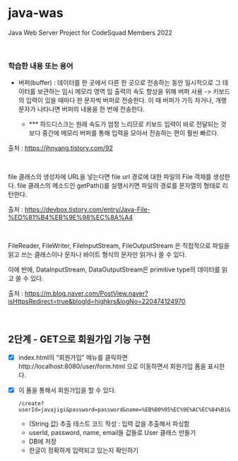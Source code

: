# java-was
Java Web Server Project for CodeSquad Members 2022

<br>

### 학습한 내용 또는 용어

+ 버퍼(buffer) : 데이터를 한 곳에서 다른 한 곳으로 전송하는 동안 일시적으로 그 데이터를 보관하는 임시 메모리 영역
              입 출력의 속도 향상을 위해 버퍼 사용 -> 키보드의 입력이 있을 때마다 한 문자씩 버퍼로 전송한다.
                                               이 때 버퍼가 가득 차거나, 개행 문자가 나타나면 버퍼의 내용을 한 번에 전송한다.

   * *** 하드디스크는 원래 속도가 엄청 느리므로 키보드 입력이 바로 전달되는 것보다 중간에 메모리 버퍼를 통해 입력을 모아서 전송하는 편이 훨씬 빠르다.

출처 : https://jhnyang.tistory.com/92

<br>

file 클래스의 생성자에 URL을 넣는다면 file url 경로에 대한 파일의 File 객체를 생성한다.
file 클래스의 메소드인 getPath()를 실행시키면 파일의 경로를 문자열의 형태로 리턴한다.

출처 : https://devbox.tistory.com/entry/Java-File-%ED%81%B4%EB%9E%98%EC%8A%A4

<br>

FileReader, FileWriter, FileInputStream, FileOutputStream 은 직접적으로 파일을 읽고 쓰는 클래스이나
문자나 바이트 형식의 문자만 읽거나 쓸 수 있다.

이에 반에, DataInputStream, DataOutputStream은 primitive type의 데이터를 읽고 쓸 수 있다.

출처 : https://m.blog.naver.com/PostView.naver?isHttpsRedirect=true&blogId=highkrs&logNo=220474124970

<br>

## 2단계 - GET으로 회원가입 기능 구현

   -[x] index.html의 “회원가입” 메뉴를 클릭하면 http://localhost:8080/user/form.html 으로 이동하면서 회원가입 폼을 표시한다.

   -[x] 이 폼을 통해서 회원가입을 할 수 있다.
        ```text
        /create?userId=javajigi&password=password&name=%EB%B0%95%EC%9E%AC%EC%84%B1&email=javajigi%40slipp.net
        ```
       + (String 값) 추출 테스트 코드 작성 : 입력 값을 추출해서 파싱함
       + userId, password, name, email들 값들로 User 클래스 만들기
       + DB에 저장 
       * 한글이 정확하게 입력되고 있는지 확인하기

